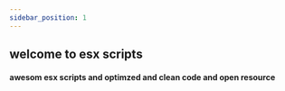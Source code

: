 ```yaml
---
sidebar_position: 1
---
```

## welcome to esx scripts
#### awesom esx scripts and optimzed and clean code and open resource
